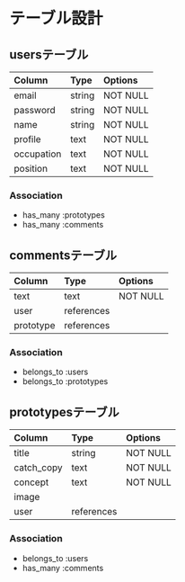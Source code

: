 # テーブル設計

## usersテーブル

| Column     | Type        | Options      |
|:-----------|:------------|:-------------|
| email      | string      | NOT NULL     |
| password   | string      | NOT NULL     |
| name       | string      | NOT NULL     |
| profile    | text        | NOT NULL     |
| occupation | text        | NOT NULL     |
| position   | text        | NOT NULL     |

### Association

- has_many :prototypes
- has_many :comments

## commentsテーブル

| Column     | Type        | Options      |
|:-----------|:------------|:-------------|
| text       | text        | NOT NULL     |
| user       | references  |              |
| prototype  | references  |              |

### Association

- belongs_to :users
- belongs_to :prototypes

## prototypesテーブル

| Column     | Type        | Options      |
|:-----------|:------------|:-------------|
| title      | string      | NOT NULL     |
| catch_copy | text        | NOT NULL     |
| concept    | text        | NOT NULL     |
| image      |             |              |
| user       | references  |              |

### Association

- belongs_to :users
- has_many :comments
